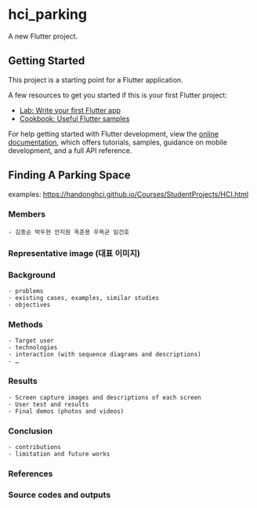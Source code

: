 # hci_parking

A new Flutter project.

## Getting Started

This project is a starting point for a Flutter application.

A few resources to get you started if this is your first Flutter project:

- [Lab: Write your first Flutter app](https://docs.flutter.dev/get-started/codelab)
- [Cookbook: Useful Flutter samples](https://docs.flutter.dev/cookbook)

For help getting started with Flutter development, view the
[online documentation](https://docs.flutter.dev/), which offers tutorials,
samples, guidance on mobile development, and a full API reference.

## Finding A Parking Space
examples: https://handonghci.github.io/Courses/StudentProjects/HCI.html
### Members
    - 김종순 박두현 안지원 옥준용 우욕균 임건호
### Representative image (대표 이미지)
### Background
    - problems
    - existing cases, examples, similar studies
    - objectives
### Methods
    - Target user
    - technologies
    - interaction (with sequence diagrams and descriptions)
    - …
### Results
    - Screen capture images and descriptions of each screen
    - User test and results
    - Final demos (photos and videos)
### Conclusion
    - contributions
    - limitation and future works
### References
### Source codes and outputs

